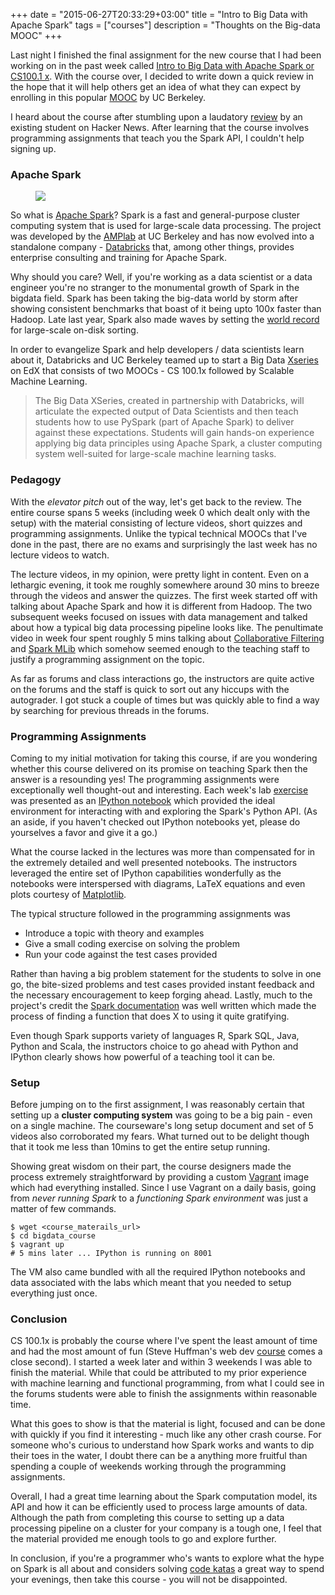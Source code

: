 +++
date = "2015-06-27T20:33:29+03:00"
title = "Intro to Big Data with Apache Spark"
tags = ["courses"]
description = "Thoughts on the Big-data MOOC"
+++

Last night I finished the final assignment for the new course that I had been working on in the past week called [Intro to Big Data with Apache Spark or CS100.1 x](https://www.edx.org/course/introduction-big-data-apache-spark-uc-berkeleyx-cs100-1x). With the course over, I decided to write down a quick review in the hope that it will help others get an idea of what they can expect by enrolling in this popular [MOOC](https://en.wikipedia.org/wiki/Massive_open_online_course) by UC Berkeley.

I heard about the course after stumbling upon a laudatory [review](https://news.ycombinator.com/item?id=9702803) by an existing student on Hacker News. After learning that the course involves programming assignments that teach you the Spark API, I couldn't help signing up.

### Apache Spark

<figure><img data-action="zoom" src="/images/spark.png"></img>
</figure>

So what is [Apache Spark](https://spark.apache.org)? Spark is a fast and general-purpose cluster computing system that is used for large-scale data processing. The project was developed by the [AMPlab](https://amplab.cs.berkeley.edu/) at UC Berkeley and has now evolved into a standalone company - [Databricks](https://databricks.com/) that, among other things, provides enterprise consulting and training for Apache Spark.  

Why should you care? Well, if you're working as a data scientist or a data engineer you're no stranger to the monumental growth of Spark in the bigdata field. Spark has been taking the big-data world by storm after showing consistent benchmarks that boast of it being upto 100x faster than Hadoop. Late last year, Spark also made waves by setting the [world record](https://databricks.com/blog/2014/11/05/spark-officially-sets-a-new-record-in-large-scale-sorting.html) for large-scale on-disk sorting.

In order to evangelize Spark and help developers / data scientists learn about it, Databricks and UC Berkeley teamed up to start a Big Data [Xseries](https://www.edx.org/xseries) on EdX that consists of two MOOCs - CS 100.1x followed by Scalable Machine Learning.

> The Big Data XSeries, created in partnership with Databricks, will articulate the expected output of Data Scientists and then teach students how to use PySpark (part of Apache Spark) to deliver against these expectations.  Students will gain hands-on experience applying big data principles using Apache Spark, a cluster computing system well-suited for large-scale machine learning tasks.

### Pedagogy
With the *elevator pitch* out of the way, let's get back to the review. The entire course spans 5 weeks (including week 0 which dealt only with the setup) with the material consisting of lecture videos, short quizzes and programming assignments. Unlike the typical technical MOOCs that I've done in the past, there are no exams and surprisingly the last week has no lecture videos to watch.

The lecture videos, in my opinion, were pretty light in content. Even on a lethargic evening, it took me roughly somewhere around 30 mins to breeze through the videos and answer the quizzes. The first week started off with talking about Apache Spark and how it is different from Hadoop. The two subsequent weeks focused on issues with data management and talked about how a typical big data processing pipeline looks like. The penultimate video in week four spent roughly 5 mins talking about [Collaborative Filtering](https://en.wikipedia.org/wiki/Collaborative_filtering) and [Spark MLib](https://spark.apache.org/docs/1.2.1/mllib-guide.html) which somehow seemed enough to the teaching staff to justify a programming assignment on the topic.

As far as forums and class interactions go, the instructors are quite active on the forums and the staff is quick to sort out any hiccups with the autograder. I got stuck a couple of times but was quickly able to find a way by searching for previous threads in the forums.

### Programming Assignments
Coming to my initial motivation for taking this course, if are you wondering whether this course delivered on its promise on teaching Spark then the answer is a resounding yes! The programming assignments were exceptionally well thought-out and interesting. Each week's lab [exercise](https://github.com/spark-mooc/mooc-setup/blob/master/lab0_student.ipynb) was presented as an [IPython notebook](http://ipython.org/notebook.html) which provided the ideal environment for interacting with and exploring the Spark's Python API.
(As an aside, if you haven't checked out IPython notebooks yet, please do yourselves a favor and give it a go.)

What the course lacked in the lectures was more than compensated for in the extremely detailed and well presented notebooks. The instructors leveraged the entire set of IPython capabilities wonderfully as the notebooks were interspersed with diagrams, LaTeX equations and even plots courtesy of [Matplotlib](http://matplotlib.org/).

The typical structure followed in the programming assignments was

- Introduce a topic with theory and examples
- Give a small coding exercise on solving the problem
- Run your code against the test cases provided

Rather than having a big problem statement for the students to solve in one go, the bite-sized problems and test cases provided instant feedback and the necessary encouragement to keep forging ahead. Lastly, much to the project's credit the [Spark documentation](https://spark.apache.org/docs/latest/api/python/pyspark.html) was well written which made the process of finding a function that does X to using it quite gratifying.

Even though Spark supports variety of languages R, Spark SQL, Java, Python and Scala, the instructors choice to go ahead with Python and IPython clearly shows how powerful of a teaching tool it can be.

### Setup

Before jumping on to the first assignment, I was reasonably certain that setting up a **cluster computing system** was going to be a big pain - even on a single machine. The courseware's long setup document and set of 5 videos also corroborated my fears. What turned out to be delight though that it took me less than 10mins to get the entire setup running.

Showing great wisdom on their part, the course designers made the process extremely straightforward by providing a custom [Vagrant](https://www.vagrantup.com/) image which had everything installed. Since I use Vagrant on a daily basis, going from *never running Spark* to a *functioning Spark environment* was just a matter of few commands.

```
$ wget <course_materails_url>
$ cd bigdata_course
$ vagrant up
# 5 mins later ... IPython is running on 8001
```

The VM also came bundled with all the required IPython notebooks and data associated with the labs which meant that you needed to setup everything just once.

### Conclusion

CS 100.1x is probably the course where I've spent the least amount of time and had the most amount of fun (Steve Huffman's web dev [course](https://www.udacity.com/course/web-development--cs253) comes a close second). I started a week later and within 3 weekends I was able to finish the material. While that could be attributed to my prior experience with machine learning and functional programming, from what I could see in the forums students were able to finish the assignments within reasonable time.

What this goes to show is that the material is light, focused and can be done with quickly if you find it interesting - much like any other crash course. For someone who's curious to understand how Spark works and wants to dip their toes in the water, I doubt there can be a anything more fruitful than spending a couple of weekends working through the programming assignments.


Overall, I had a great time learning about the Spark computation model, its API and how it can be efficiently used to process large amounts of data. Although the path from completing this course to setting up a data processing pipeline on a cluster for your company is a tough one, I feel that the material provided me enough tools to go and explore further.

In conclusion, if you're a programmer who's wants to explore what the hype on Spark is all about and considers solving [code katas](http://codekata.com/) a great way to spend your evenings, then take this course - you will not be disappointed.
